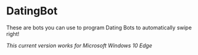 # DatingBot
These are bots you can use to program Dating Bots to automatically swipe right!
>
>
*This current version works for Microsoft Windows 10 Edge*
